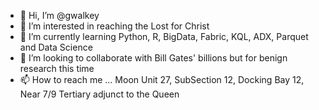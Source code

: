 - 👋 Hi, I’m @gwalkey
- 👀 I’m interested in reaching the Lost for Christ
- 🌱 I’m currently learning Python, R, BigData, Fabric, KQL, ADX, Parquet and Data Science
- 💞️ I’m looking to collaborate with Bill Gates' billions but for benign research this time
- 📫 How to reach me ... Moon Unit 27, SubSection 12, Docking Bay 12, Near 7/9 Tertiary adjunct to the Queen

<!---
gwalkey/gwalkey is a ✨ special ✨ repository because its `README.md` (this file) appears on your GitHub profile.
You can click the Preview link to take a look at your changes.
--->
